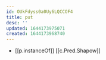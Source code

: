 ```yaml
---
id: OUkFdyss0a0Uy6LQCCOF4
title: put
desc: ''
updated: 1644173975071
created: 1644173968740
---
```



- [[p.instanceOf]] [[c.Pred.Shapow]]
